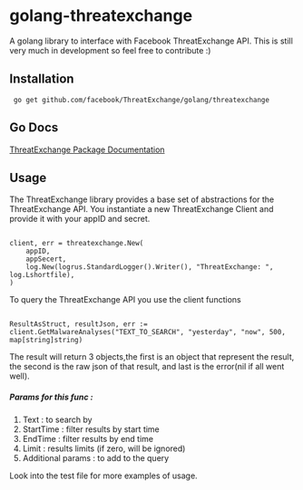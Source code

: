 # golang-threatexchange

A golang library to interface with Facebook ThreatExchange API. This is still very much in development so feel free to contribute :)

## Installation
``` go get github.com/facebook/ThreatExchange/golang/threatexchange```

## Go Docs

[ThreatExchange Package Documentation](https://godoc.org/github.com/facebook/ThreatExchange/golang/threatexchange)

## Usage

The ThreatExchange library provides a base set of abstractions for the ThreatExchange API. You instantiate a new ThreatExchange Client and provide it with your appID and secret.

```golang

client, err = threatexchange.New(
	appID,
	appSecert,
	log.New(logrus.StandardLogger().Writer(), "ThreatExchange: ", log.Lshortfile),
)

```
To query the ThreatExchange API you use the client functions

```golang

ResultAsStruct, resultJson, err := client.GetMalwareAnalyses("TEXT_TO_SEARCH", "yesterday", "now", 500, map[string]string)
```

The result will return 3 objects,the first is an object that represent the result,
the second is the raw json of that result, and last is the error(nil if all went well).

##### Params for this func :

1. Text : to search by
2. StartTime : filter results by start time
3. EndTime : filter results by end time
4. Limit : results limits (if zero, will be ignored)
5. Additional params : to add to the query

Look into the test file for more examples of usage.
